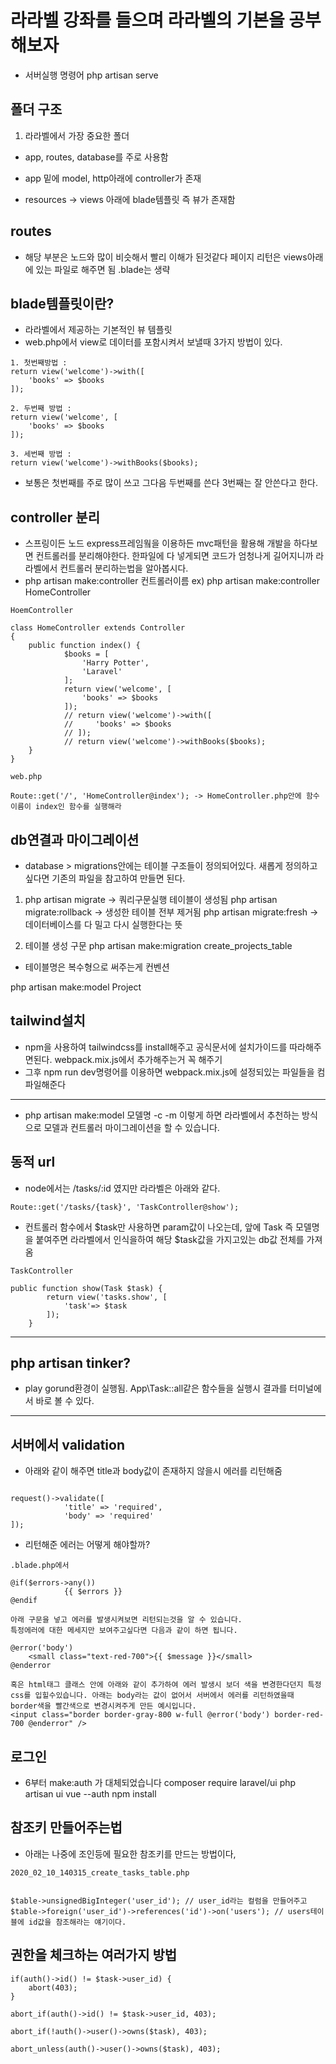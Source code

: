 # 라라벨 강좌를 들으며 라라벨의 기본을 공부해보자

-   서버실행 명령어 php artisan serve

## 폴더 구조

1. 라라벨에서 가장 중요한 폴더

-   app, routes, database를 주로 사용함

-   app 밑에 model, http아래에 controller가 존재
-   resources -> views 아래에 blade템플릿 즉 뷰가 존재함

## routes

-   해당 부분은 노드와 많이 비슷해서 빨리 이해가 된것같다 페이지 리턴은 views아래에 있는 파일로 해주면 됨 .blade는 생략

## blade템플릿이란?

-   라라벨에서 제공하는 기본적인 뷰 템플릿
-   web.php에서 view로 데이터를 포함시켜서 보낼때 3가지 방법이 있다.

```
1. 첫번째방법 :
return view('welcome')->with([
    'books' => $books
]);

2. 두번째 방법 :
return view('welcome', [
    'books' => $books
]);

3. 세번째 방법 :
return view('welcome')->withBooks($books);

```

-   보통은 첫번째를 주로 많이 쓰고 그다음 두번째를 쓴다 3번째는 잘 안쓴다고 한다.

## controller 분리

-   스프링이든 노드 express프레임웤을 이용하든 mvc패턴을 활용해 개발을 하다보면 컨트롤러를 분리해야한다. 한파일에 다 넣게되면 코드가 엄청나게 길어지니까
    라라벨에서 컨트롤러 분리하는법을 알아봅시다.
-   php artisan make:controller 컨트롤러이름 ex) php artisan make:controller HomeController

```
HoemController

class HomeController extends Controller
{
    public function index() {
            $books = [
                'Harry Potter',
                'Laravel'
            ];
            return view('welcome', [
                'books' => $books
            ]);
            // return view('welcome')->with([
            //     'books' => $books
            // ]);
            // return view('welcome')->withBooks($books);
    }
}

web.php

Route::get('/', 'HomeController@index'); -> HomeController.php안에 함수이름이 index인 함수를 실행해라

```

## db연결과 마이그레이션

-   database > migrations안에는 테이블 구조들이 정의되어있다. 새롭게 정의하고싶다면 기존의 파일을 참고하여 만들면 된다.

1. php artisan migrate -> 쿼리구문실행 테이블이 생성됨
   php artisan migrate:rollback -> 생성한 테이블 전부 제거됨
   php artisan migrate:fresh -> 데이터베이스를 다 밀고 다시 실행한다는 뜻

2) 테이블 생성 구문 php artisan make:migration create_projects_table

-   테이블명은 복수형으로 써주는게 컨벤션

php artisan make:model Project

## tailwind설치

-   npm을 사용하여 tailwindcss를 install해주고 공식문서에 설치가이드를 따라해주면된다. webpack.mix.js에서 추가해주는거 꼭 해주기
-   그후 npm run dev명령어를 이용하면 webpack.mix.js에 설정되있는 파일들을 컴파일해준다

---

-   php artisan make:model 모델명 -c -m 이렇게 하면 라라벨에서 추천하는 방식으로 모델과 컨트롤러 마이그레이션을 할 수 있습니다.

## 동적 url

-   node에서는 /tasks/:id 였지만 라라벨은 아래와 같다.

```
Route::get('/tasks/{task}', 'TaskController@show');
```

-   컨트롤러 함수에서 $task만 사용하면 param값이 나오는데, 앞에 Task 즉 모델명을 붙여주면 라라벨에서 인식을하여 해당 $task값을 가지고있는 db값 전체를 가져옴

```
TaskController

public function show(Task $task) {
        return view('tasks.show', [
            'task'=> $task
        ]);
    }
```

---

## php artisan tinker?

-   play gorund환경이 실행됨. App\Task::all같은 함수들을 실행시 결과를 터미널에서 바로 볼 수 있다.

---

## 서버에서 validation

-   아래와 같이 해주면 title과 body값이 존재하지 않을시 에러를 리턴해줌

```

request()->validate([
            'title' => 'required',
            'body' => 'required'
]);
```

-   리턴해준 에러는 어떻게 해야할까?

```
.blade.php에서

@if($errors->any())
            {{ $errors }}
@endif

아래 구문을 넣고 에러를 발생시켜보면 리턴되는것을 알 수 있습니다.
특정에러에 대한 메세지만 보여주고싶다면 다음과 같이 하면 됩니다.

@error('body')
    <small class="text-red-700">{{ $message }}</small>
@enderror

혹은 html태그 클래스 안에 아래와 같이 추가하여 에러 발생시 보더 색을 변경한다던지 특정 css를 입힐수있습니다. 아래는 body라는 값이 없어서 서버에서 에러를 리턴하였을때
border색을 빨간색으로 변경시켜주게 만든 예시입니다.
<input class="border border-gray-800 w-full @error('body') border-red-700 @enderror" />

```

## 로그인

-   6부터 make:auth 가 대체되었습니다
    composer require laravel/ui
    php artisan ui vue --auth
    npm install

## 참조키 만들어주는법

-   아래는 나중에 조인등에 필요한 참조키를 만드는 방법이다,

```
2020_02_10_140315_create_tasks_table.php


$table->unsignedBigInteger('user_id'); // user_id라는 컬럼을 만들어주고
$table->foreign('user_id')->references('id')->on('users'); // users테이블에 id값을 참조해라는 얘기이다.
```

## 권한을 체크하는 여러가지 방법

```
if(auth()->id() != $task->user_id) {
    abort(403);
}

abort_if(auth()->id() != $task->user_id, 403);

abort_if(!auth()->user()->owns($task), 403);

abort_unless(auth()->user()->owns($task), 403);
```
